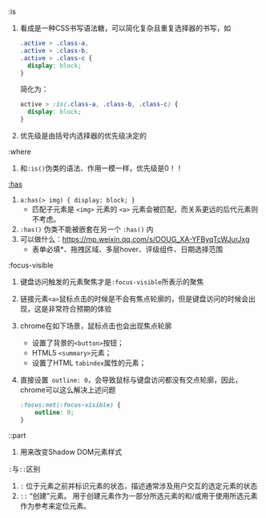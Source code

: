 :is

1. 看成是一种CSS书写语法糖，可以简化复杂且重复选择器的书写，如

   ```css
   .active > .class-a,
   .active > .class-b,
   .active > .class-c {
     display: block;
   }
   ```

   简化为：

   ```css
   active > :is(.class-a, .class-b, .class-c) {
     display: block;
   }
   ```

2. 优先级是由括号内选择器的优先级决定的



:where

1. 和`:is()`伪类的语法、作用一模一样，优先级是0！！



[:has](https://developer.mozilla.org/zh-CN/docs/Web/CSS/:has)

1. `a:has(> img) { display: block; }`
   - 匹配子元素是 `<img>` 元素的 `<a>` 元素会被匹配，而关系更远的后代元素则不考虑。
2. `:has()` 伪类不能被嵌套在另一个 `:has()` 内
3. 可以做什么：https://mp.weixin.qq.com/s/OOUG_XA-YFByqTcWJurJxg
   - 表单必填*、拖拽区域、多层hover、评级组件、日期选择范围



:focus-visible

1. 键盘访问触发的元素聚焦才是`:focus-visible`所表示的聚焦

2. 链接元素`<a>`鼠标点击的时候是不会有焦点轮廓的，但是键盘访问的时候会出现，这是非常符合预期的体验

3. chrome在如下场景，鼠标点击也会出现焦点轮廓

   - 设置了背景的`<button>`按钮；
   - HTML5 `<summary>`元素；
   - 设置了HTML `tabindex`属性的元素；

4. 直接设置` outline: 0`，会导致鼠标与键盘访问都没有交点轮廓，因此，chrome可以这么解决上述问题

   ```css
   :focus:not(:focus-visible) {
       outline: 0;
   }
   ```




::part

1. 用来改变Shadow DOM元素样式

`:`与`::`区别

1. `:` 位于元素之前并标识元素的状态，描述通常涉及用户交互的选定元素的状态
2. `::` “创建”元素。 用于创建元素作为一部分所选元素的和/或用于使用所选元素作为参考来定位元素。
